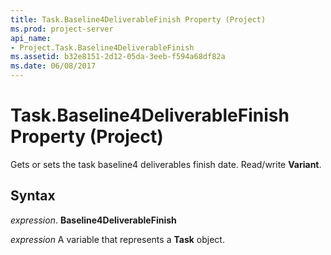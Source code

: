 ```yaml
---
title: Task.Baseline4DeliverableFinish Property (Project)
ms.prod: project-server
api_name:
- Project.Task.Baseline4DeliverableFinish
ms.assetid: b32e8151-2d12-05da-3eeb-f594a68df82a
ms.date: 06/08/2017
---
```



# Task.Baseline4DeliverableFinish Property (Project)

Gets or sets the task baseline4 deliverables finish date. Read/write  **Variant**.


## Syntax

 _expression_. **Baseline4DeliverableFinish**

 _expression_ A variable that represents a **Task** object.


